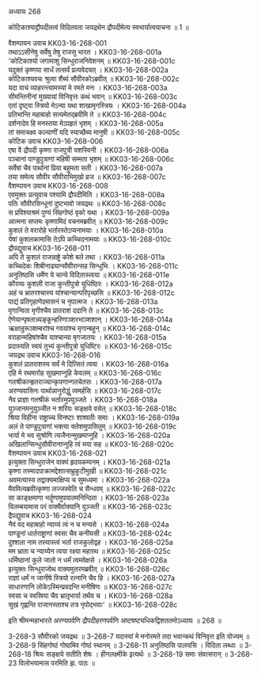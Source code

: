 अध्यायः 268

कोटिकाश्याद्द्रौपदीतत्वं विदितवता जयद्रथेन द्रौपदीमेत्य स्वभार्यात्वयाचना ॥ 1 ॥

वैशम्पायन उवाच	KK03-16-268-001  
तथाऽऽसीनेषु सर्वेषु तेषु राजसु भारत ।	KK03-16-268-001a  
\'कोटिकाश्यो जगामाशु सिन्धुराजनिवेशनम् ॥	KK03-16-268-001c  
यदुक्तं कृष्णया सार्धं तत्सर्वं प्रत्यवेदयत् ।	KK03-16-268-002a  
कोटिकाश्यवचः श्रुत्वा शैब्यं सौवीरकोऽब्रवीत् ॥	KK03-16-268-002c  
यदा वाचं व्याहरन्त्यामस्यां मे रमते मनः ।	KK03-16-268-003a  
सीमन्तिनीनां मुख्यायां विनिवृत्तः कथं भवान् ॥	KK03-16-268-003c  
एतां दृष्ट्वा स्त्रियो मेऽन्या यथा शाखामृगस्त्रियः ।	KK03-16-268-004a  
प्रतिभान्ति महाबाहो सत्यमेतद्ब्रवीमि ते ॥	KK03-16-268-004c  
दर्शनादेव हि मनस्तया मेऽपहृतं भृशम् ।	KK03-16-268-005a  
तां समाचक्ष्व कल्याणीं यदि स्याच्छैब्य मानुषी ॥	KK03-16-268-005c  
कोटिक उवाच 	KK03-16-268-006  
एषा वै द्रौपदी कृष्णा राजपुत्री यशस्विनी ।	KK03-16-268-006a  
पञ्चानां पाण्डुपुत्राणां महिषी सम्मता भृशम् ॥	KK03-16-268-006c  
सर्वेषां चैव पार्थानां प्रिया बहुमता सती ।	KK03-16-268-007a  
तया समेत्य सौवीर सौवीराभिमुखो व्रज ॥	KK03-16-268-007c  
वैशम्पायन उवाच	KK03-16-268-008  
एवमुक्तः प्रत्युवाच पश्यामि द्रौपदीमिति ।	KK03-16-268-008a  
पतिः सौवीरसिन्धूनां दुष्टभावो जयद्रथः ॥	KK03-16-268-008c  
स प्रविश्याश्रमं पुण्यं सिंहगोष्ठं वृको यथा ।	KK03-16-268-009a  
आत्मना सप्तमः कृष्णामिदं वचनमब्रवीत् ॥	KK03-16-268-009c  
कुशलं ते वरारोहे भर्तारस्तेऽप्यनामयाः ।	KK03-16-268-010a  
येषां कुशलकामासि तेऽपि कच्चिदनामयाः ॥	KK03-16-268-010c  
द्रौपद्युवाच 	KK03-16-268-011  
अपि ते कुशलं राजन्राष्ट्रे कोशे बले तथा ।	KK03-16-268-011a  
कच्चिदेकः शिबीनाढ्यान्सौवीरान्सह सिन्धुभिः ।	KK03-16-268-011c  
अनुतिष्ठसि धर्मेण ये चान्ये विदितास्त्वया ॥	KK03-16-268-011e  
कौरव्यः कुशली राजा कुन्तीपुत्रो युधिष्ठिरः ।	KK03-16-268-012a  
अहं च भ्रातरश्चास्य यांश्चान्यान्परिपृच्छसि ॥	KK03-16-268-012c  
पाद्यं प्रतिगृहाणेदमासनं च नृपात्मज ।	KK03-16-268-013a  
मृगान्विता मृगीश्चैव प्रातराशं ददानि ते ॥	KK03-16-268-013c  
ऐणेयान्पृषतान्न्यङ्कून्हरिणाञ्शरभाञ्शशान् ।	KK03-16-268-014a  
ऋक्षान्रुरूञ्शम्बरांश्च गवयांश्च मृगान्बहून् ॥	KK03-16-268-014c  
वराहान्महिषांश्चैव याश्चान्या मृगजातयः ।	KK03-16-268-015a  
प्रदास्यति स्वयं तुभ्यं कुन्तीपुत्रो युधिष्टिरः ॥	KK03-16-268-015c  
जयद्रथ उवाच 	KK03-16-268-016  
कुशलं प्रातराशस्य सर्वं मे दित्सितं त्वया ।	KK03-16-268-016a  
एहि मे रथमारोह सुखमाप्नुहि केवलम् ॥	KK03-16-268-016c  
गतश्रीकान्हृतराज्यान्कृपणान्गतचेतसः ।	KK03-16-268-017a  
अरण्यवासिनः पार्थान्नानुरोद्धुं त्वमर्हसि ॥	KK03-16-268-017c  
नैव प्राज्ञा गतश्रीकं भर्तारमुपयुञ्जते ।	KK03-16-268-018a  
युञ्जानमनुयुञ्जीत न शरियः सङ्क्षये वसेत् ॥	KK03-16-268-018c  
श्रिया विहीना राष्ट्राच्च विनष्टाः शाश्वतीः समाः ।	KK03-16-268-019a  
अलं ते पाण्डुपुत्राणां भक्त्या क्लेशमुपासितुम् ॥	KK03-16-268-019c  
भार्या मे भव सुश्रोणि त्यजैनान्मुखमाप्नुहि ।	KK03-16-268-020a  
अखिलान्सिन्धुसौवीरानाप्नुहि त्वं मया सह ॥	KK03-16-268-020c  
वैशम्पायन उवाच	KK03-16-268-021  
इत्युक्ता सिन्धुराजेन वाक्यं हृदयकम्पनम् ।	KK03-16-268-021a  
कृष्णा तस्मादपाक्रामद्देशात्सभ्रुकुटीमुखी ॥	KK03-16-268-021c  
अवमत्यास्य तद्वाक्यमाक्षिप्य च सुमध्यमा ।	KK03-16-268-022a  
मैवमित्यब्रवीत्कृष्णा लज्जस्वेति च सैन्धवम् ॥	KK03-16-268-022c  
सा काङ्क्षमाणा भर्तॄणामुपयातमनिन्दिता ।	KK03-16-268-023a  
विलम्बयामास परं वाक्यैर्वाक्यानि युञ्जती ॥	KK03-16-268-023c  
द्रैपद्युवाच 	KK03-16-268-024  
नैवं वद महाबाहो न्याय्यं त्वं न च मन्यसे ।	KK03-16-268-024a  
पाण्डूनां धार्तराष्ट्राणां स्वसा चैव कनीयसी ॥	KK03-16-268-024c  
दुश्शला नाम तस्यास्त्वं भर्ता राजकुलोद्वह ।	KK03-16-268-025a  
मम भ्राता च न्याय्येन त्वया रक्ष्या महारथ ॥	KK03-16-268-025c  
धर्मिष्ठानां कुले जातो न धर्मं त्वमवेक्षसे ।	KK03-16-268-026a  
इत्युक्तः सिन्धुराजोथ वाक्यमुत्तरमब्रवीत् ॥	KK03-16-268-026c  
राज्ञां धर्मं न जानीषे स्त्रियो रत्नानि चैव हि ।	KK03-16-268-027a  
साधारणानि लोकेऽस्मिन्प्रवदन्ति मनीषिणः ॥	KK03-16-268-027c  
स्वसा च स्वस्रिया चैव भ्रातृभार्या तथैव च ।	KK03-16-268-028a  
सुखं गृह्णन्ति राजानस्ताश्च तत्र नृपोद्भवाः\' ॥	KK03-16-268-028c  

इति श्रीमन्महाभारते अरण्यपर्वणि द्रौपदीहरणपर्वणि अष्टषष्ट्यधिकद्विशततमोऽध्यायः ॥ 268 ॥

3-268-3 सौवीरको जयद्रथः ॥ 3-268-7 यदास्यां मे मनोरमते तदा भवान्कथं विनिवृत्त इति योज्यम् ॥ 3-268-9 सिंहगोष्ठं गोष्ठमिव गोष्ठं स्थानम् ॥ 3-268-11 अनुतिष्ठसि पालयसि । विदिता लब्धाः ॥ 3-268-18 श्रियः सङ्क्षये सतीति शेषः । हीनलक्ष्मीके इत्यर्थः ॥ 3-268-19 समाः संवत्सरान् ॥ 3-268-23 विलोभयामास परमिति झ. पाठः ॥
